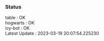 ### Status


table : OK  
hogwarts : OK  
icy-bot : OK  
Latest Update : 2023-03-19 20:07:54.225230

